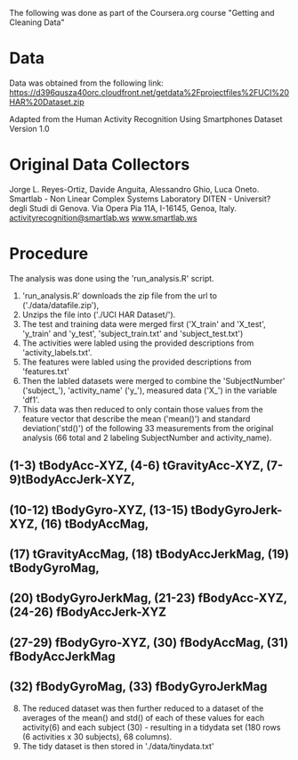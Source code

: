 The following was done as part of the Coursera.org course "Getting and Cleaning Data"

Data
==================================================================
Data was obtained from the following link:
https://d396qusza40orc.cloudfront.net/getdata%2Fprojectfiles%2FUCI%20HAR%20Dataset.zip 


Adapted from the 
Human Activity Recognition Using Smartphones Dataset
Version 1.0


Original Data Collectors
==================================================================
Jorge L. Reyes-Ortiz, Davide Anguita, Alessandro Ghio, Luca Oneto.
Smartlab - Non Linear Complex Systems Laboratory
DITEN - Universit? degli Studi di Genova.
Via Opera Pia 11A, I-16145, Genoa, Italy.
activityrecognition@smartlab.ws
www.smartlab.ws

Procedure
==================================================================

The analysis was done using the 'run_analysis.R' script. 

1. 'run_analysis.R' downloads the zip file from the url to ('./data/datafile.zip'), 
2. Unzips the file into ('./UCI HAR Dataset/'). 
3. The test and training data were merged first ('X_train' and 'X_test', 'y_train' and 'y_test', 'subject_train.txt' and 'subject_test.txt')
4. The activities were labled using the provided descriptions from 'activity_labels.txt'. 
5. The features were labled using the provided descriptions from 'features.txt'
6. Then the labled datasets were merged to combine the 'SubjectNumber' ('subject_'), 'activity_name' ('y_'), measured data ('X_') in the variable 'df1'.
7. This data was then reduced to only contain those values from the feature vector that describe the mean ('mean()') and standard deviation('std()') of the following 33 measurements from the original analysis (66 total and 2 labeling SubjectNumber and activity_name). 
  ## (1-3) tBodyAcc-XYZ, (4-6) tGravityAcc-XYZ, (7-9)tBodyAccJerk-XYZ,
  ## (10-12) tBodyGyro-XYZ, (13-15) tBodyGyroJerk-XYZ, (16) tBodyAccMag, 
  ## (17) tGravityAccMag, (18) tBodyAccJerkMag, (19) tBodyGyroMag, 
  ## (20) tBodyGyroJerkMag, (21-23) fBodyAcc-XYZ, (24-26) fBodyAccJerk-XYZ
  ## (27-29) fBodyGyro-XYZ, (30) fBodyAccMag, (31) fBodyAccJerkMag
  ## (32) fBodyGyroMag, (33) fBodyGyroJerkMag
8. The reduced dataset was then further reduced to a dataset of the averages of the mean() and std() of each of these values for each activity(6) and each subject (30) - resulting in a tidydata set (180 rows (6 activities x 30 subjects), 68 columns).
9. The tidy dataset is then stored in './data/tinydata.txt' 







